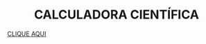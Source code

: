 <h1 align="center"> CALCULADORA CIENTÍFICA </h1>

<p><a href="https://www.freecodecamp.org/">CLIQUE AQUI</a></p>
